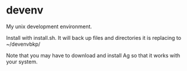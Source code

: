 devenv
======

My unix development environment.

Install with install.sh.
It will back up files and directories it is replacing
to ~/devenvbkp/

Note that you may have to download and install Ag so that it works with
your system.

